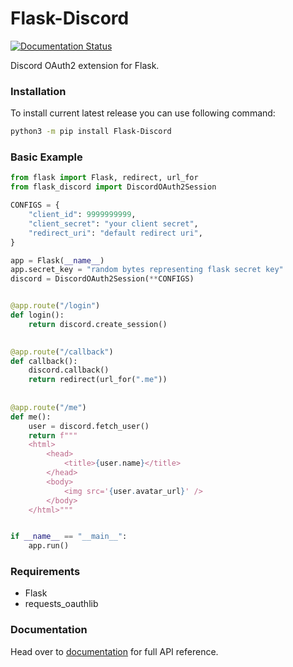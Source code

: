 # Flask-Discord
[![Documentation Status](https://readthedocs.org/projects/flask-discord/badge/?version=latest)](https://flask-discord.readthedocs.io/en/latest/?badge=latest)

Discord OAuth2 extension for Flask.


### Installation
To install current latest release you can use following command:
```sh
python3 -m pip install Flask-Discord
```


### Basic Example
```python
from flask import Flask, redirect, url_for
from flask_discord import DiscordOAuth2Session

CONFIGS = {
    "client_id": 9999999999,
    "client_secret": "your client secret",
    "redirect_uri": "default redirect uri",
}

app = Flask(__name__)
app.secret_key = "random bytes representing flask secret key"
discord = DiscordOAuth2Session(**CONFIGS)


@app.route("/login")
def login():
    return discord.create_session()
	

@app.route("/callback")
def callback():
    discord.callback()
    return redirect(url_for(".me"))
	
	
@app.route("/me")
def me():
    user = discord.fetch_user()
    return f"""
    <html>
        <head>
            <title>{user.name}</title>
        </head>
        <body>
            <img src='{user.avatar_url}' />
        </body>
    </html>"""


if __name__ == "__main__":
	app.run()
```


### Requirements
* Flask
* requests_oauthlib


### Documentation
Head over to [documentation] for full API reference. 


[documentation]: https://flask-discord.readthedocs.io/en/latest/

